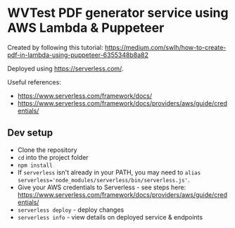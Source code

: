 # WVTest PDF generator service using AWS Lambda & Puppeteer

Created by following this tutorial: https://medium.com/swlh/how-to-create-pdf-in-lambda-using-puppeteer-6355348b8a82

Deployed using https://serverless.com/.

Useful references:

- https://www.serverless.com/framework/docs/
- https://www.serverless.com/framework/docs/providers/aws/guide/credentials/


## Dev setup

- Clone the repository
- `cd` into the project folder
- `npm install`
- If `serverless` isn't already in your PATH, you may need to `alias serverless='node_modules/serverless/bin/serverless.js'`.
- Give your AWS credentials to Serverless - see steps here: https://www.serverless.com/framework/docs/providers/aws/guide/credentials/
- `serverless deploy` - deploy changes
- `serverless info` - view details on deployed service & endpoints
